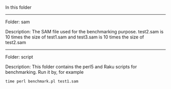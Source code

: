 In this folder

-------------------------------

Folder: sam

Description: The SAM file used for the benchmarking purpose. test2.sam is 10 times the size of test1.sam and test3.sam is 10 times the size of test2.sam

-------------------------------

Folder: script

Description: This folder contains the perl5 and Raku scripts for benchmarking. Run it by, for example

```shell
time perl benchmark.pl test1.sam
```
